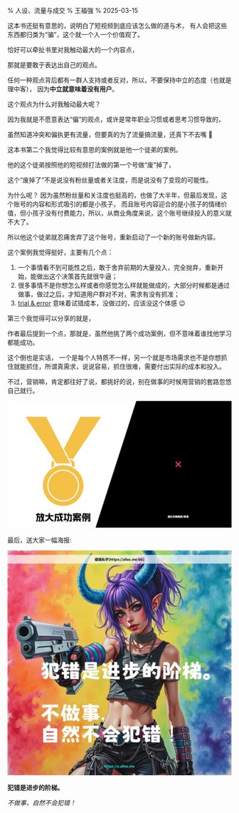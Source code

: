 % 人设、流量与成交
% 王福强
% 2025-03-15

这本书还挺有意思的，说明白了短视频到底应该怎么做的道与术， 有人会把这些东西都归类为“骗”，这个就一个人一个价值观了。

恰好可以牵扯书里对我触动最大的一个内容点，

那就是要敢于表达出自己的观点。

任何一种观点背后都有一群人支持或者反对，所以，不要保持中立的态度（也就是理中客）， 因为**中立就意味着没有用户**。

这个观点为什么对我触动最大呢？

因为我就是不愿意表达“偏”的观点，或许是常年职业习惯或者思考习惯导致的，

虽然知道冲突和偏执更有流量，但要真的为了流量搞流量，还真下不去嘴 🤣

这本书第二个我觉得比较有意思的案例就是他一个徒弟的案例。

他的这个徒弟按照他的短视频打法做的第一个号做“废”掉了， 

这个“废掉了”不是说没有粉丝量或者关注度，而是说没有了变现的可能性。

为什么呢？ 因为虽然粉丝量和关注度也挺高的，也做了大半年，但最后发现，这个账号的内容和形式吸引的都是小孩子， 而且账号内容迎合的是小孩子的情绪价值，但小孩子没有付费能力，所以，从商业角度来说，这个账号继续投入的意义就不大了。

所以他这个徒弟就忍痛舍弃了这个账号，重新启动了一个新的账号做新内容。

这个案例我觉得挺好，主要有几个点：

1. 一个事情看不到可能性之后，敢于舍弃前期的大量投入，完全抛弃，重新开始，能做出这个决策首先就很牛逼；
2. 很多事情不是你想怎么样或者你感觉怎么样就能做成的，大部分时候都是通过做事，做过之后，才知道用户群对不对，需求有没有抓准；
3. [trial & error](https://kb.afoo.me/business/%E5%9D%91%E8%8E%B7/) 意味着试错成本，没做过的，应该没这个体感 😉

第三个我觉得可以分享的就是，

作者最后提到一个点，那就是，虽然他挑了两个成功案例，但不意味着谁找他学习都能成功。

这个倒也是实话， 一个是每个人特质不一样，另一个就是市场需求也不是你想抓住就能抓住，所谓真需求，说说容易，抓住很难，需要付出实际的成本和投入。

不过，营销嘛，肯定都往好了说，都挑好的说，别在做事的时候用营销的套路忽悠自己就行。

![](./images/marketing-strategy.jpg)


最后，送大家一幅海报: 

![](./images/trial-and-error-is-for-braves.jpg)

**犯错是进步的阶梯。**

*不做事，自然不会犯错！*





